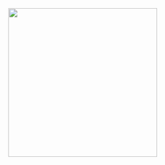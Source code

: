 <img src="https://www.booleanworld.com/wp-content/webp-express/webp-images/doc-root/wp-content/uploads/2018/12/curl-cover-picture-1024x392@2x.png.webp" width="300px">
